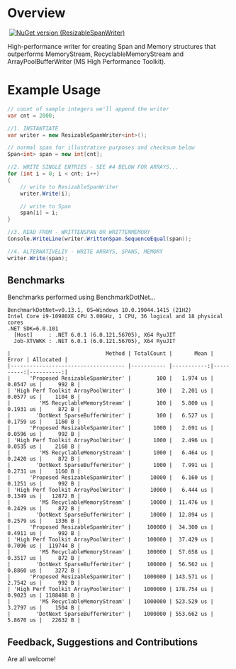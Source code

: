 # Overview
![]()
[![NuGet version (ResizableSpanWriter)](https://img.shields.io/badge/nuget-v1.0.1-blue?style=flat-square)](https://www.nuget.org/packages/ResizableSpanWriter/)

High-performance writer for creating Span<T> and Memory<T> structures that outperforms MemoryStream, RecyclableMemoryStream and ArrayPoolBufferWriter (MS High Performance Toolkit).

# Example Usage
```csharp
// count of sample integers we'll append the writer
var cnt = 2000;

//1. INSTANTIATE
var writer = new ResizableSpanWriter<int>();

// normal span for illustrative purposes and checksum below
Span<int> span = new int[cnt];

//2. WRITE SINGLE ENTRIES - SEE #4 BELOW FOR ARRAYS...
for (int i = 0; i < cnt; i++)
{
	// write to ResizableSpanWriter
	writer.Write(i);

	// write to Span
	span[i] = i;
}

//3. READ FROM - WRITTENSPAN OR WRITTENMEMORY
Console.WriteLine(writer.WrittenSpan.SequenceEqual(span));

//4. ALTERNATIVELIY - WRITE ARRAYS, SPANS, MEMORY
writer.Write(span);
```
## Benchmarks
Benchmarks performed using BenchmarkDotNet...

```
BenchmarkDotNet=v0.13.1, OS=Windows 10.0.19044.1415 (21H2)
Intel Core i9-10980XE CPU 3.00GHz, 1 CPU, 36 logical and 18 physical cores
.NET SDK=6.0.101
  [Host]     : .NET 6.0.1 (6.0.121.56705), X64 RyuJIT
  Job-XTVWKK : .NET 6.0.1 (6.0.121.56705), X64 RyuJIT

|                              Method | TotalCount |       Mean |     Error | Allocated |
|------------------------------------ |----------- |-----------:|----------:|----------:|
|      'Proposed ResizableSpanWriter' |        100 |   1.974 us | 0.0547 us |     992 B |
| 'High Perf Toolkit ArrayPoolWriter' |        100 |   2.201 us | 0.0577 us |    1104 B |
|         'MS RecyclableMemoryStream' |        100 |   5.800 us | 0.1931 us |     872 B |
|        'DotNext SparseBufferWriter' |        100 |   6.527 us | 0.1759 us |    1160 B |
|      'Proposed ResizableSpanWriter' |       1000 |   2.691 us | 0.0596 us |     992 B |
| 'High Perf Toolkit ArrayPoolWriter' |       1000 |   2.496 us | 0.0535 us |    2168 B |
|         'MS RecyclableMemoryStream' |       1000 |   6.464 us | 0.2420 us |     872 B |
|        'DotNext SparseBufferWriter' |       1000 |   7.991 us | 0.2731 us |    1160 B |
|      'Proposed ResizableSpanWriter' |      10000 |   6.160 us | 0.1251 us |     992 B |
| 'High Perf Toolkit ArrayPoolWriter' |      10000 |   6.444 us | 0.1349 us |   12872 B |
|         'MS RecyclableMemoryStream' |      10000 |  11.476 us | 0.2429 us |     872 B |
|        'DotNext SparseBufferWriter' |      10000 |  12.894 us | 0.2579 us |    1336 B |
|      'Proposed ResizableSpanWriter' |     100000 |  34.300 us | 0.4911 us |     992 B |
| 'High Perf Toolkit ArrayPoolWriter' |     100000 |  37.429 us | 0.7096 us |  119744 B |
|         'MS RecyclableMemoryStream' |     100000 |  57.658 us | 0.3517 us |     872 B |
|        'DotNext SparseBufferWriter' |     100000 |  56.562 us | 0.8860 us |    3272 B |
|      'Proposed ResizableSpanWriter' |    1000000 | 143.571 us | 2.7542 us |     992 B |
| 'High Perf Toolkit ArrayPoolWriter' |    1000000 | 178.754 us | 0.9023 us | 1188488 B |
|         'MS RecyclableMemoryStream' |    1000000 | 523.529 us | 3.2797 us |    1504 B |
|        'DotNext SparseBufferWriter' |    1000000 | 553.662 us | 5.8670 us |   22632 B |
```
    
## Feedback, Suggestions and Contributions
Are all welcome!
